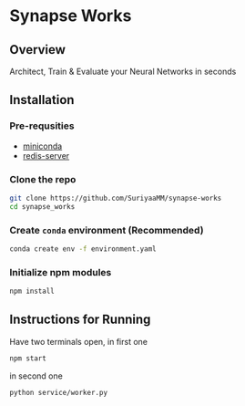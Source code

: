 # Synapse Works

## Overview
Architect, Train & Evaluate your Neural Networks in seconds

## Installation
### Pre-requsities
- [miniconda](https://www.anaconda.com/docs/getting-started/miniconda/install#linux-terminal-installer)
- [redis-server](https://redis.io/docs/latest/operate/oss_and_stack/install/install-stack/)
### Clone the repo
```bash
git clone https://github.com/SuriyaaMM/synapse-works
cd synapse_works
```
### Create `conda` environment (Recommended)
```bash
conda create env -f environment.yaml
```
### Initialize npm modules
```bash
npm install
```

## Instructions for Running
Have two terminals open, in first one
```bash
npm start
```
in second one
```bash
python service/worker.py
```
